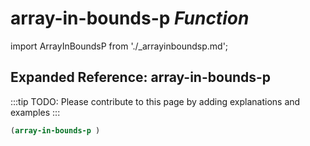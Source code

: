 # **array-in-bounds-p** *Function*

import ArrayInBoundsP from './_arrayinboundsp.md';

<ArrayInBoundsP />

## Expanded Reference: array-in-bounds-p

:::tip
TODO: Please contribute to this page by adding explanations and examples
:::

```lisp
(array-in-bounds-p )
```
